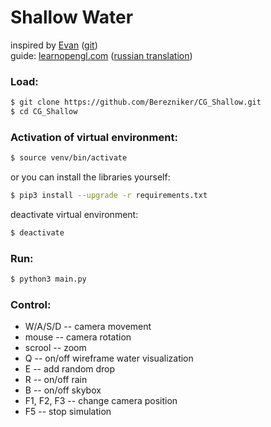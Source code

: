 # Shallow Water

inspired by [Evan](http://madebyevan.com/webgl-water/) ([git](https://github.com/evanw/webgl-water))  
guide: [learnopengl.com](learnopengl.com) ([russian translation](https://habr.com/ru/post/310790/))

### Load:
```sh
$ git clone https://github.com/Berezniker/CG_Shallow.git
$ cd CG_Shallow
```

### Activation of virtual environment:
```sh
$ source venv/bin/activate
```
or you can install the libraries yourself:
```sh
$ pip3 install --upgrade -r requirements.txt
```
deactivate virtual environment:
```sh
$ deactivate
```

### Run:
```sh
$ python3 main.py
```

### Control:
  - W/A/S/D -- camera movement
  - mouse -- camera rotation
  - scrool -- zoom
  - Q -- on/off wireframe water visualization
  - E -- add random drop
  - R -- on/off rain
  - B -- on/off skybox
  - F1, F2, F3 -- change camera position
  - F5 -- stop simulation
